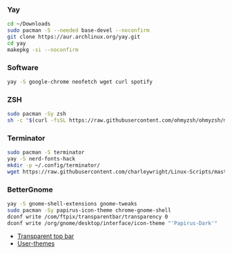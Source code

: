 ### Yay
```bash
cd ~/Downloads
sudo pacman -S --needed base-devel --noconfirm
git clone https://aur.archlinux.org/yay.git
cd yay
makepkg -si --noconfirm
```


### Software
```bash
yay -S google-chrome neofetch wget curl spotify
```

### ZSH
```bash
sudo pacman -Sy zsh
sh -c "$(curl -fsSL https://raw.githubusercontent.com/ohmyzsh/ohmyzsh/master/tools/install.sh)"
```

### Terminator
```bash
sudo pacman -S terminator
yay -S nerd-fonts-hack
mkdir -p ~/.config/terminator/
wget https://raw.githubusercontent.com/charleywright/Linux-Scripts/master/Terminator/config -O ~/.config/terminator/config
```

### BetterGnome
```bash
yay -S gnome-shell-extensions gnome-tweaks
sudo pacman -Sy papirus-icon-theme chrome-gnome-shell
dconf write /com/ftpix/transparentbar/transparency 0
dconf write /org/gnome/desktop/interface/icon-theme "'Papirus-Dark'"
```
* [Transparent top bar](https://extensions.gnome.org/extension/3960/transparent-top-bar-adjustable-transparency/)
* [User-themes](https://extensions.gnome.org/extension/19/user-themes/)
